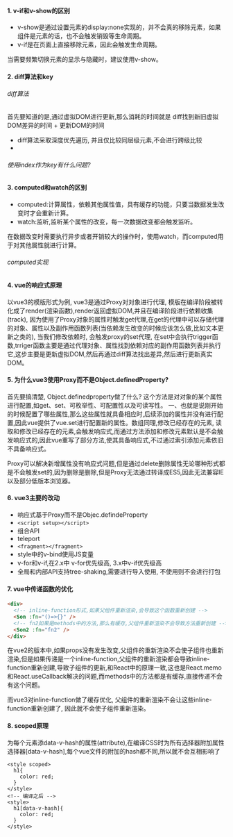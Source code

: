 #### 1. v-if和v-show的区别

- v-show是通过设置元素的display:none实现的，并不会真的移除元素，如果组件是元素的话，也不会触发销毁等生命周期。
- v-if是在页面上直接移除元素，因此会触发生命周期。

当需要频繁切换元素的显示与隐藏时，建议使用v-show。

<!-- #### 2. v-for为什么要有key?为什么index不能作为key？

- 默认情况下，使用v-for渲染的列表采用的是就地更新原则，即数据项的顺序发生改变时(比如头部添加),vue不会去移动DOM元素来匹配每一项，而是就地更新每一个元素，使他们在每个索引位置匹配。
- Vue更新的最小单位是元素(标签)。
- 当使用index作为key的时候，数据发生改变，只会改变这个item中和数据相关的元素(标签)，其他没有改变的元素还会复用(可以使用input观察)。因此建议key使用唯一值。
- 避免同时使用v-for和v-if，v-for的优先级比v-if高，即便v-if设置成false了，v-for优先，还是遍历了数组。 -->
#### 2. diff算法和key

###### diff算法
首先要知道的是,通过虚拟DOM进行更新,那么消耗的时间就是 diff找到新旧虚拟DOM差异的时间 + 更新DOM的时间
 - diff算法采取深度优先遍历, 并且仅比较同层级元素,不会进行跨级比较
 - 

###### 使用index作为key有什么问题?

#### 3. computed和watch的区别
- computed:计算属性，依赖其他属性值，具有缓存的功能，只要当数据发生改变时才会重新计算。
- watch:监听,监听某个属性的改变，每一次数据改变都会触发监听。

在数据改变时需要执行异步或者开销较大的操作时，使用watch，而computed用于对其他属性就进行计算。

###### computed实现


#### 4. vue的响应式原理
以vue3的模版形式为例, vue3是通过Proxy对对象进行代理, 模版在编译阶段被转化成了render(渲染函数),render返回虚拟DOM,并且在编译阶段进行依赖收集(track), 因为使用了Proxy对象的属性时触发get代理,在get的代理中可以存储代理的对象、属性以及副作用函数列表(当依赖发生改变的时候应该怎么做,比如文本更新之类的), 当我们修改依赖时, 会触发proxy的set代理, 在set中会执行trigger函数,trriger函数主要是通过代理对象、属性找到依赖对应的副作用函数列表并执行它,这步主要是更新虚拟DOM,然后再通过diff算法找出差异,然后进行更新真实DOM。

#### 5. 为什么vue3使用Proxy而不是Object.definedProperty?
首先要搞清楚, Object.definedproperty做了什么? 这个方法是对对象的某个属性进行配置,如get、set、可枚举性、可配置性以及可读写性。
一、也就是说刚开始的时候配置了哪些属性,那么这些属性就具备相应时,后续添加的属性并没有进行配置,因此vue提供了vue.set进行配置新的属性。数组同理,修改已经存在的元素, 读取和修改已经存在的元素,会触发响应式,而通过方法添加和修改元素默认是不会触发响应式的,因此vue重写了部分方法,使其具备响应式,不过通过索引添加元素依旧不具备响应式。

Proxy可以解决新增属性没有响应式问题,但是通过delete删除属性无论哪种形式都是不会触发set的,因为删除是删除,但是Proxy无法通过转译成ES5,因此无法兼容IE以及部分低版本浏览器。

#### 6. vue3主要的改动
 - 响应式基于Proxy而不是Objec.defindeProperty
 - `<script setup></script>`
 - 组合API
 - teleport
 - `<fragment></fragment>`
 - style中的v-bind使用JS变量
 - v-for和v-if,在2.x中 v-for优先级高, 3.x中v-if优先级高
 - 全局和内部API支持tree-shaking,需要进行导入使用, 不使用则不会进行打包

#### 7. vue中传递函数的优化
```html
<div>
  <!-- inline-function形式,如果父组件重新渲染,会导致这个函数重新创建 -->
  <Son :fn="()=>{}" />
  <!-- fn2如果是methods中的方法,那么有缓存,父组件重新渲染不会导致方法重新创建 -->
  <Son2 :fn="fn2" />
</div>
```
在vue2的版本中,如果props没有发生改变,父组件的重新渲染不会使子组件也重新渲染,但是如果传递是一个inline-function,父组件的重新渲染都会导致inline-function重新创建,导致子组件的更新,和React中的原理一致,这也是React.memo和React.useCallback解决的问题,而methods中的方法都是有缓存,直接传递不会有这个问题。

而vue3对inline-function做了缓存优化, 父组件的重新渲染不会让这些inline-function重新创建了, 因此就不会使子组件重新渲染。

#### 8. scoped原理
为每个元素添data-v-hash的属性(attribute),在编译CSS时为所有选择器附加属性选择器\[data-v-hash],每个vue文件的附加的hash都不同,所以就不会互相影响了
```vue
<style scoped>
  h1{
    color: red;
  }
</style>
<!-- 编译之后 -->
<style>
  h1[data-v-hash]{
    color: red;
  }
</style>
```